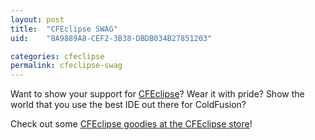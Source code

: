 ```yaml
---
layout: post
title:  "CFEclipse SWAG"
uid:	"8A9889A8-CEF2-3B38-DBDB034B27851203"

categories: cfeclipse
permalink: cfeclipse-swag
---
```

Want to show your support for <a href="http://www.cfeclipse.org">CFEclipse</a>? Wear it with pride? Show the world that you use the best IDE out there for ColdFusion?

Check out some <a href="http://www.cafepress.com/cfeclipse">CFEclipse goodies at the CFEclipse store</a>!